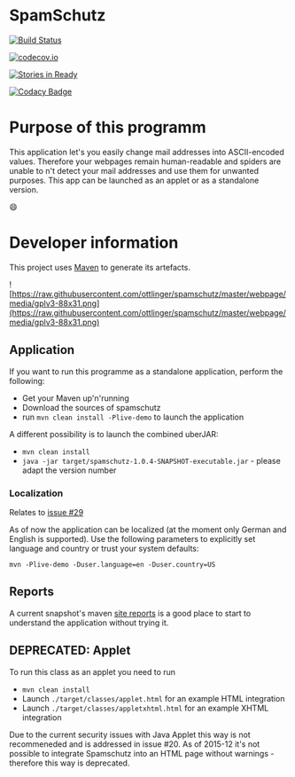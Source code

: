 # SpamSchutz

[![Build Status](https://travis-ci.org/ottlinger/spamschutz.svg?branch=master)](https://travis-ci.org/ottlinger/spamschutz)

[![codecov.io](http://codecov.io/github/ottlinger/spamschutz/coverage.svg?branch=master)](http://codecov.io/github/ottlinger/spamschutz?branch=master)

[![Stories in 
Ready](https://badge.waffle.io/ottlinger/spamschutz.svg?label=ready&title=Ready)](http://waffle.io/ottlinger/spamschutz)

[![Codacy Badge](https://api.codacy.com/project/badge/grade/ab19f8aeeb264e0bbad1740e07a765aa)](https://www.codacy.com/app/github_25/spamschutz)

# Purpose of this programm #

This application let's you easily change mail addresses into ASCII-encoded values. Therefore your webpages remain human-readable and spiders are unable to n't detect your mail addresses and use them for unwanted purposes.
This app can be launched as an applet or as a standalone version.

:smile:

# Developer information #

This project uses [Maven](https://maven.apache.org "Official Maven website") to generate its artefacts.

![https://raw.githubusercontent.com/ottlinger/spamschutz/master/webpage/media/gplv3-88x31.png](https://raw.githubusercontent.com/ottlinger/spamschutz/master/webpage/media/gplv3-88x31.png)

## Application ##
If you want to run this programme as a standalone application, perform the following:
  * Get your Maven up'n'running
  * Download the sources of spamschutz
  * run ```mvn clean install -Plive-demo``` to launch the application

A different possibility is to launch the combined uberJAR:

  * ```mvn clean install```
  * ```java -jar target/spamschutz-1.0.4-SNAPSHOT-executable.jar``` - please adapt the version number

### Localization ###

Relates to [issue #29](../../issues/29)

  As of now the application can be localized (at the moment only German and English is supported). Use the following parameters to explicitly set language and country or trust your system defaults:
```
mvn -Plive-demo -Duser.language=en -Duser.country=US
```

## Reports ##

A current snapshot's maven [site reports](https://ottlinger.github.io/spamschutz/) is a good place to start to understand the application without trying it.

## DEPRECATED: Applet ##
To run this class as an applet you need to run
  * ```mvn clean install```
  * Launch ```./target/classes/applet.html``` for an example HTML integration
  * Launch ```./target/classes/appletxhtml.html``` for an example XHTML integration

Due to the current security issues with Java Applet this way is not recommeneded and is addressed in issue #20.
As of 2015-12 it's not possible to integrate Spamschutz into an HTML page without warnings - therefore this way is deprecated.
